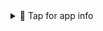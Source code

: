 <details>
<summary>📌 Tap for app info</summary>

# Recruitment Player Tool :soccer:


#### Progetto realizzato per il corso di Football Data Intelligence organizzato da Sics in collaborazione con Soccerment.


:bar_chart: Per la realizzazione dello stesso sono stati utilizzati 3 differenti dataset di elevata qualità:
- metriche tecniche (SICS)
- metriche avanzate (Soccerment)
- prestazione fisica (Skillcorner)
In aggiunta a questi e' stato eseguito inoltre dello scraping su:
- Transfermarket (per recuperare info della bio e le immagini )
- Capology (stipendio annuale + info) :bar_chart:

 Per le analisi sono stati utilizzate tutte le metriche scalate e normalizzate su 90 minuti.he per ogni giocatore: **300 ~**. Minimo anni '90 giocati: **3**.
Si e' optato inoltre per la rimozione dei portieri( In ottica similarita' posseggono caratteristiche troppo differenti dai giocatori di movimento  ) 

:heavy_exclamation_mark: :bulb: **Nota:** I valori di similarità tra i giocatori sono stati calcolati basandosi strettamente su un '**output di tipo statistico sulle circa 300 features a disposizione per i giocatori** 

:snake: E' stata infatti condotta in primis un'analisi delle componenti principali (PCA) in modo da andare a ridurre la dimensionalità del campione. Successivamente il sistema di raccomandazione e' stato creato mediante una cluster analysis condotta tramite l'utilizzo di K-Means e della cosine similarity.

Per ulteriori informazioni :email: ecca13@hotmail.it


</details>